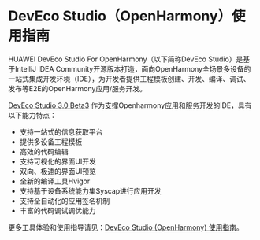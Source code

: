 # DevEco Studio（OpenHarmony）使用指南



HUAWEI DevEco Studio For OpenHarmony（以下简称DevEco Studio）是基于IntelliJ IDEA Community开源版本打造，面向OpenHarmony全场景多设备的一站式集成开发环境（IDE），为开发者提供工程模板创建、开发、编译、调试、发布等E2E的OpenHarmony应用/服务开发。

[DevEco Studio 3.0 Beta3](https://developer.harmonyos.com/cn/develop/deveco-studio#download_beta_openharmony) 作为支撑Openharmony应用和服务开发的IDE，具有以下能力特点：

- 支持一站式的信息获取平台
- 提供多设备工程模板
- 高效的代码编辑
- 支持可视化的界面UI开发
- 双向、极速的界面UI预览
- 全新的编译工具Hvigor
- 支持基于设备系统能力集Syscap进行应用开发
- 支持全自动化的应用签名机制
- 丰富的代码调试调优能力

更多工具体验和使用指导请见：[DevEco Studio (OpenHarmony) 使用指南](https://developer.harmonyos.com/cn/docs/documentation/doc-guides/ohos-deveco-studio-overview-0000001263280421)。

